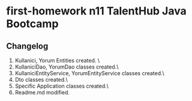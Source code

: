 # first-homework n11 TalentHub Java Bootcamp

## Changelog

1. Kullanici, Yorum Entities created. \
2. KullaniciDao, YorumDao classes created.\
3. KullaniciEntityService, YorumEntityService classes created.\
4. Dto classes created.\
5. Specific Application classes created.\
6. Readme.md modified.

